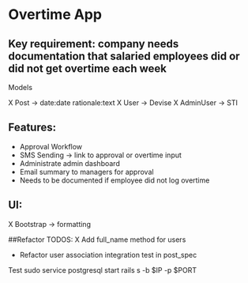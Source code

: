 # Overtime App

## Key requirement: company needs documentation that salaried employees did or did not get overtime each week
Models

X Post -> date:date rationale:text
X User -> Devise
X AdminUser -> STI

## Features:
- Approval Workflow
- SMS Sending -> link to approval or overtime input
- Administrate admin dashboard
- Email summary to managers for approval
- Needs to be documented if employee did not log overtime

## UI:
X Bootstrap -> formatting

##Refactor TODOS:
X Add full_name method for users
- Refactor user association integration test in post_spec
 

Test
sudo service postgresql start
rails s -b $IP -p $PORT
